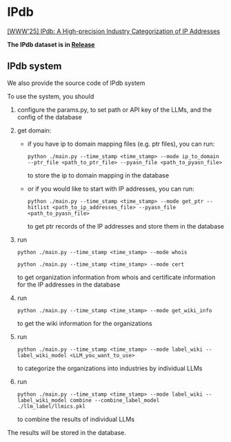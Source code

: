 # IPdb
[[WWW'25] IPdb: A High-precision Industry Categorization of IP Addresses](https://dl.acm.org/doi/10.1145/3696410.3714669)

**The IPdb dataset is in [Release](https://github.com/IPLevelIndustryDB/IPdb/releases)**

## IPdb system

We also provide the source code of IPdb system

To use the system, you should
1. configure the params.py, to set path or API key of the LLMs, and the config of the database
   
2. get domain:

   - if you have ip to domain mapping files (e.g. ptr files), you can run: 

      ```
      python ./main.py --time_stamp <time_stamp> --mode ip_to_domain --ptr_file <path_to_ptr_file> --pyasn_file <path_to_pyasn_file>
      ```

       to store the ip to domain mapping in the database

   - or if you would like to start with IP addresses, you can run: 

      ```
      python ./main.py --time_stamp <time_stamp> --mode get_ptr --hitlist <path_to_ip_addresses_file> --pyasn_file <path_to_pyasn_file>
      ```

       to get ptr records of the IP addresses and store them in the database

3. run 

   ```
   python ./main.py --time_stamp <time_stamp> --mode whois
   ```

   ```
   python ./main.py --time_stamp <time_stamp> --mode cert
   ```

    to get organization information from whois and certificate information for the IP addresses in the database

4. run 

   ```
   python ./main.py --time_stamp <time_stamp> --mode get_wiki_info
   ```

    to get the wiki information for the organizations

5. run 

   ```
   python ./main.py --time_stamp <time_stamp> --mode label_wiki --label_wiki_model <LLM_you_want_to_use>
   ```

    to categorize the organizations into industries by individual LLMs

6. run

   ```
   python ./main.py --time_stamp <time_stamp> --mode label_wiki --label_wiki_model combine --combine_label_model ./llm_label/llmics.pkl
   ```

    to combine the results of individual LLMs

The results will be stored in the database.
